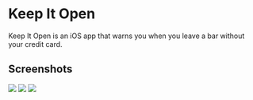 Keep It Open
============

Keep It Open is an iOS app that warns you when you leave a bar without your credit card.

Screenshots
-----------

![](https://www.dropbox.com/s/xuyql0xuscbn13a/s1.png?raw=1)
![](https://www.dropbox.com/s/fqp5wxd93trp3wg/s2.png?raw=1)
![](https://www.dropbox.com/s/8zzuurv7cak8dma/s3.png?raw=1)